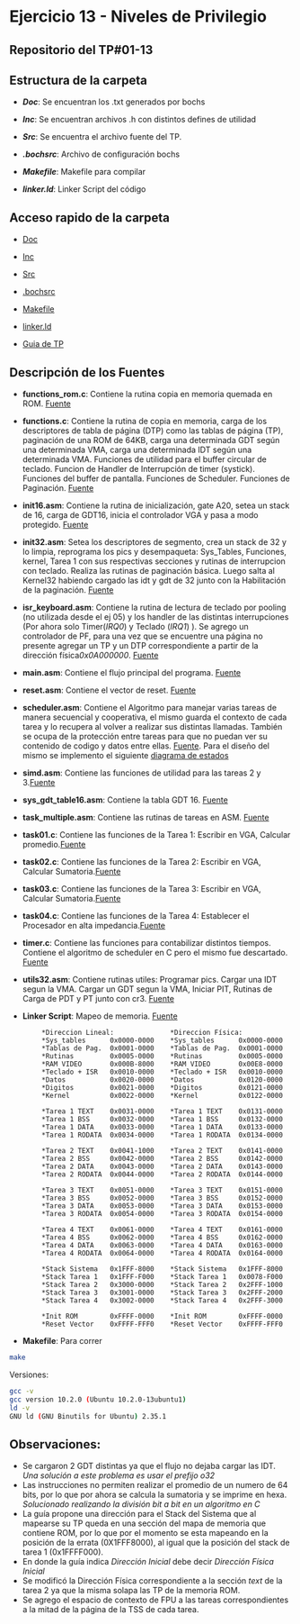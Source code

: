 # Ejercicio 13 - Niveles de Privilegio

## Repositorio del TP#01-13

## Estructura de la carpeta

* ***Doc***: Se encuentran los .txt generados por bochs

* ***Inc***: Se encuentran archivos .h con distintos defines de utilidad

* ***Src***: Se encuentra el archivo fuente del TP.

* ***.bochsrc***: Archivo de configuración bochs

* ***Makefile***: Makefile para compilar

* ***linker.ld***: Linker Script del código


## Acceso rapido de la carpeta

* [Doc](/GuiaTP_01/ej_10/doc/)

* [Inc](/GuiaTP_01/ej_10/inc/)

* [Src](/GuiaTP_01/ej_10/src/)

* [.bochsrc](.bochsrc)

* [Makefile](Makefile)

* [linker.ld](linker.ld)

* [Guia de TP](http://wiki.electron.frba.utn.edu.ar/lib/exe/fetch.php?media=td3:gtp_td3_2021_1_v1_1.pdf)

## Descripción de los Fuentes

* **functions_rom.c**: Contiene la rutina copia en memoria quemada en ROM. [Fuente](src/functions_rom.c)

* **functions.c**: Contiene la rutina de copia en memoria, carga de los descriptores de tabla de página (DTP) como las tablas de página (TP), paginación de una ROM de 64KB, carga una determinada GDT según una determinada VMA, carga una determinada IDT según una determinada VMA. Funciones de utilidad para el buffer circular de teclado. Funcion de Handler de Interrupción de timer (systick). Funciones del buffer de pantalla. Funciones de Scheduler. Funciones de Paginación. [Fuente](src/functions.c)

* **init16.asm**: Contiene la rutina de inicialización, gate A20, setea un stack de 16, carga de GDT16, inicia el controlador VGA y pasa a modo protegido. [Fuente](src/init16.asm)

* **init32.asm**: Setea los descriptores de segmento, crea un stack de 32 y lo limpia, reprograma los pics y desempaqueta: Sys_Tables, Funciones, kernel, Tarea 1 con sus respectivas secciones y rutinas de interrupcion con teclado. Realiza las rutinas de paginación básica. Luego salta al Kernel32 habiendo cargado las idt y gdt de 32 junto con la Habilitación de la paginación. [Fuente](src/init32.asm)

* **isr_keyboard.asm**: Contiene la rutina de lectura de teclado por pooling (no utilizada desde el ej 05) y los handler de las distintas interrupciones (Por ahora solo Timer(*IRQ0*) y Teclado (*IRQ1*) ). Se agrego un controlador de PF, para una vez que se encuentre una página no presente agregar un TP y un DTP correspondiente a partir de la dirección física*0x0A000000*. [Fuente](src/isr_keyboard.asm)

* **main.asm**: Contiene el flujo principal del programa. [Fuente](src/main.asm)

* **reset.asm**: Contiene el vector de reset. [Fuente](src/reset.asm) 

* **scheduler.asm**: Contiene el Algoritmo para manejar varias tareas de manera secuencial y cooperativa, el mismo guarda el contexto de cada tarea y lo recupera al volver a realizar sus distintas llamadas. También se ocupa de la protección entre tareas para que no puedan ver su contenido de codigo y datos entre ellas. [Fuente](src/scheduler.asm). Para el diseño del mismo se implemento el siguiente [diagrama de estados](Scheduler_TD3.pdf)

* **simd.asm**: Contiene las funciones de utilidad para las tareas 2 y 3.[Fuente](src/simd.asm) 

* **sys_gdt_table16.asm**: Contiene la tabla GDT 16.
[Fuente](src/sys_gdt_table16.asm)

* **task_multiple.asm**: Contiene las rutinas de tareas en ASM. [Fuente](src/task_multiple.asm)

* **task01.c**: Contiene las funciones de la Tarea 1: Escribir en VGA, Calcular promedio.[Fuente](src/task01.c)

* **task02.c**: Contiene las funciones de la Tarea 2: Escribir en VGA, Calcular Sumatoria.[Fuente](src/task02.c)

* **task03.c**: Contiene las funciones de la Tarea 3: Escribir en VGA, Calcular Sumatoria.[Fuente](src/task02.c)

* **task04.c**: Contiene las funciones de la Tarea 4: Establecer el Procesador en alta impedancia.[Fuente](src/task04.c)

* **timer.c**: Contiene las funciones para contabilizar distintos tiempos. Contiene el algoritmo de scheduler en C pero el mismo fue descartado. [Fuente](src/timer.c)

* **utils32.asm**: Contiene rutinas utiles: Programar pics. Cargar una IDT segun la VMA. Cargar un GDT segun la VMA, Iniciar PIT, Rutinas de Carga de PDT y PT junto con cr3.
[Fuente](src/utils_32.asm)

* **Linker Script**: Mapeo de memoria. [Fuente](linker.ld)


```ld
        *Direccion Lineal:              *Direccion Física:
        *Sys_tables      0x0000-0000    *Sys_tables      0x0000-0000    
        *Tablas de Pag.  0x0001-0000    *Tablas de Pag.  0x0001-0000    
        *Rutinas         0x0005-0000    *Rutinas         0x0005-0000    
        *RAM VIDEO       0x000B-8000    *RAM VIDEO       0x00E8-0000  
        *Teclado + ISR   0x0010-0000    *Teclado + ISR   0x0010-0000    
        *Datos           0x0020-0000    *Datos           0x0120-0000
        *Digitos         0x0021-0000    *Digitos         0x0121-0000    
        *Kernel          0x0022-0000    *Kernel          0x0122-0000

        *Tarea 1 TEXT    0x0031-0000    *Tarea 1 TEXT    0x0131-0000    
        *Tarea 1 BSS     0x0032-0000    *Tarea 1 BSS     0x0132-0000    
        *Tarea 1 DATA    0x0033-0000    *Tarea 1 DATA    0x0133-0000    
        *Tarea 1 RODATA  0x0034-0000    *Tarea 1 RODATA  0x0134-0000
        
        *Tarea 2 TEXT    0x0041-1000    *Tarea 2 TEXT    0x0141-0000    
        *Tarea 2 BSS     0x0042-0000    *Tarea 2 BSS     0x0142-0000    
        *Tarea 2 DATA    0x0043-0000    *Tarea 2 DATA    0x0143-0000    
        *Tarea 2 RODATA  0x0044-0000    *Tarea 2 RODATA  0x0144-0000
        
        *Tarea 3 TEXT    0x0051-0000    *Tarea 3 TEXT    0x0151-0000    
        *Tarea 3 BSS     0x0052-0000    *Tarea 3 BSS     0x0152-0000    
        *Tarea 3 DATA    0x0053-0000    *Tarea 3 DATA    0x0153-0000    
        *Tarea 3 RODATA  0x0054-0000    *Tarea 3 RODATA  0x0154-0000
        
        *Tarea 4 TEXT    0x0061-0000    *Tarea 4 TEXT    0x0161-0000    
        *Tarea 4 BSS     0x0062-0000    *Tarea 4 BSS     0x0162-0000    
        *Tarea 4 DATA    0x0063-0000    *Tarea 4 DATA    0x0163-0000    
        *Tarea 4 RODATA  0x0064-0000    *Tarea 4 RODATA  0x0164-0000
        
        *Stack Sistema   0x1FFF-8000    *Stack Sistema   0x1FFF-8000    
        *Stack Tarea 1   0x1FFF-F000    *Stack Tarea 1   0x0078-F000    
        *Stack Tarea 2   0x3000-0000    *Stack Tarea 2   0x2FFF-1000    
        *Stack Tarea 3   0x3001-0000    *Stack Tarea 3   0x2FFF-2000    
        *Stack Tarea 4   0x3002-0000    *Stack Tarea 4   0x2FFF-3000    

        *Init ROM        0xFFFF-0000    *Init ROM        0xFFFF-0000    
        *Reset Vector    0xFFFF-FFF0    *Reset Vector    0xFFFF-FFF0     
```

* **Makefile**: Para correr
```sh
make
```
Versiones:
```sh
gcc -v
gcc version 10.2.0 (Ubuntu 10.2.0-13ubuntu1) 
ld -v
GNU ld (GNU Binutils for Ubuntu) 2.35.1
```

## Observaciones:
* Se cargaron 2 GDT distintas ya que el flujo no dejaba cargar las IDT. *Una solución a este problema es usar el prefijo o32*
* Las instrucciones no permiten realizar el promedio de un numero de 64 bits, por lo que por ahora se calcula la sumatoria y se imprime en hexa. *Solucionado realizando la división bit a bit en un algoritmo en C*
* La guía propone una dirección para el Stack del Sistema que al mapearse su TP queda en una sección del mapa de memoria que contiene ROM, por lo que por el momento se esta mapeando en la posición de la errata (0X1FFF8000), al igual que la posición del stack de tarea 1 (0x1FFFF000).
* En donde la guía indica *Dirección Inicial* debe decir *Dirección Física Inicial*
* Se modificó la Dirección Física correspondiente a la sección *text* de la tarea 2 ya que la misma solapa las TP de la memoria ROM.
* Se agrego el espacio de contexto de FPU a las tareas correspondientes a la mitad de la página de la TSS de cada tarea.